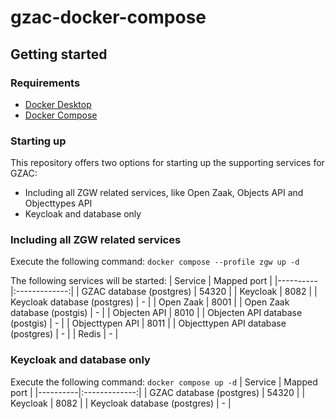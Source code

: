 # gzac-docker-compose
## Getting started
### Requirements
- [Docker Desktop](https://docs.docker.com/desktop/install/)
- [Docker Compose](https://docs.docker.com/compose/install/)

### Starting up
This repository offers two options for starting up the supporting services for GZAC:
- Including all ZGW related services, like Open Zaak, Objects API and Objecttypes API
- Keycloak and database only

### Including all ZGW related services
Execute the following command: `docker compose --profile zgw up -d`

The following services will be started:
| Service   |      Mapped port      |
|----------|:-------------:|
| GZAC database (postgres) |  54320         |
| Keycloak |  8082         |
| Keycloak database (postgres) |    -   |
| Open Zaak | 8001 |
| Open Zaak database (postgis) | - |
| Objecten API | 8010 |
| Objecten API database (postgis) | - |
| Objecttypen API | 8011 |
| Objecttypen API database (postgres) | - |
| Redis | - |

### Keycloak and database only
Execute the following command: `docker compose up -d`
| Service   |      Mapped port      |
|----------|:-------------:|
| GZAC database (postgres) |  54320         |
| Keycloak |  8082         |
| Keycloak database (postgres) |    -   |
